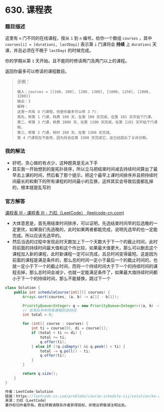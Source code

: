 # 630. 课程表

### 题目描述

这里有 `n` 门不同的在线课程，按从 `1` 到 `n` 编号。给你一个数组 `courses` ，其中 `courses[i] = [durationi, lastDayi]` 表示第 `i` 门课将会 **持续** 上 `durationi` 天课，并且必须在不晚于 `lastDayi` 的时候完成。

你的学期从第 `1` 天开始。且不能同时修读两门及两门以上的课程。

返回你最多可以修读的课程数目。

> 示例：
>
> ```
> 输入：courses = [[100, 200], [200, 1300], [1000, 1250], [2000, 3200]]
> 输出：3
> 解释：
> 这里一共有 4 门课程，但是你最多可以修 3 门：
> 首先，修第 1 门课，耗费 100 天，在第 100 天完成，在第 101 天开始下门课。
> 第二，修第 3 门课，耗费 1000 天，在第 1100 天完成，在第 1101 天开始下门课程。
> 第三，修第 2 门课，耗时 200 天，在第 1300 天完成。
> 第 4 门课现在不能修，因为将会在第 3300 天完成它，这已经超出了关闭日期。
> ```

### 我的解法

- 好吧，贪心做的有点少，这种题真是无从下手
- 其实我一开始想到的是拓扑排序，所以立马把结束时间减去持续时间算出了最早去上课的时间，然后看了那个提示，把这个最早上课时间排序并且把持续时间最长的和剩下的所有课程的时间最小的互换，这样其实会导致后面都乱掉的，根本就是乱写的

### 官方解答

[课程表 III - 课程表 III - 力扣（LeetCode） (leetcode-cn.com)](https://leetcode-cn.com/problems/course-schedule-iii/solution/ke-cheng-biao-iii-by-leetcode-solution-yoyz/)

- 大体意思是，首先用结束时间排序，可以证明，先选结束时间早的后选晚的一定更优，如果我们先选晚的，此时如果两者都能完成，说明先选早的也一定能完成。所以应该先选早的。
- 然后当选的过程中发现此时天数加上下一个天数大于下一个的截止时间，此时将前面的持续时间最大值和这个作比较，如果最大值更大，那么可以删去这个课程加入新的课程，此时新课程一定可以完成，且总时间变得最短。这是因为前面的课程是满足条件的，那么总的时间一定小于最后一个的截止时间的，也就一定小于下一个的截止时间，而将一个持续时间大于下一个的持续时间的课程去掉，那么总时间会减少，也就一定能满足条件了，如果最大值持续时间都小于下一个的持续时间，那么不能替换，跳过下一个

```java
class Solution {
    public int scheduleCourse(int[][] courses) {
        Arrays.sort(courses, (a, b) -> a[1] - b[1]);

        PriorityQueue<Integer> q = new PriorityQueue<Integer>((a, b) -> b - a);
        // 优先队列中所有课程的总时间
        int total = 0;

        for (int[] course : courses) {
            int ti = course[0], di = course[1];
            if (total + ti <= di) {
                total += ti;
                q.offer(ti);
            } else if (!q.isEmpty() && q.peek() > ti) {
                total -= q.poll() - ti;
                q.offer(ti);
            }
        }

        return q.size();
    }
}

作者：LeetCode-Solution
链接：https://leetcode-cn.com/problems/course-schedule-iii/solution/ke-cheng-biao-iii-by-leetcode-solution-yoyz/
来源：力扣（LeetCode）
著作权归作者所有。商业转载请联系作者获得授权，非商业转载请注明出处。
```



